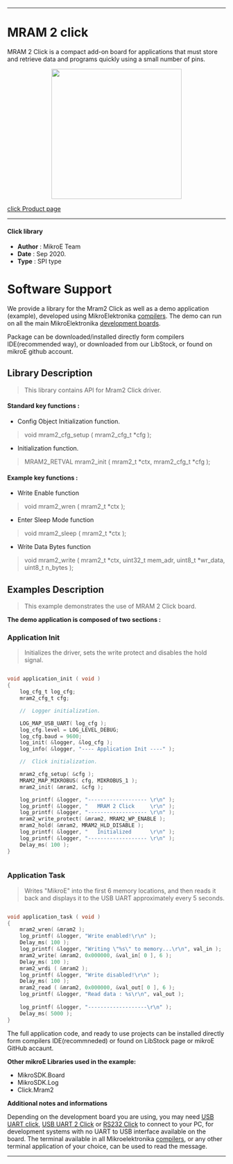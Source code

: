 
---
# MRAM 2 click

MRAM 2 Click is a compact add-on board for applications that must store and retrieve data and programs quickly using a small number of pins.

<p align="center">
  <img src="https://download.mikroe.com/images/click_for_ide/mram2_click.png" height=300px>
</p>

[click Product page](https://www.mikroe.com/mram-2-click)

---


#### Click library 

- **Author**        : MikroE Team
- **Date**          : Sep 2020.
- **Type**          : SPI type


# Software Support

We provide a library for the Mram2 Click 
as well as a demo application (example), developed using MikroElektronika 
[compilers](https://shop.mikroe.com/compilers). 
The demo can run on all the main MikroElektronika [development boards](https://shop.mikroe.com/development-boards).

Package can be downloaded/installed directly form compilers IDE(recommended way), or downloaded from our LibStock, or found on mikroE github account. 

## Library Description

> This library contains API for Mram2 Click driver.

#### Standard key functions :

- Config Object Initialization function.
> void mram2_cfg_setup ( mram2_cfg_t *cfg ); 
 
- Initialization function.
> MRAM2_RETVAL mram2_init ( mram2_t *ctx, mram2_cfg_t *cfg );

#### Example key functions :

- Write Enable function
> void mram2_wren ( mram2_t *ctx );
 
- Enter Sleep Mode function
> void mram2_sleep ( mram2_t *ctx );

- Write Data Bytes function
> void mram2_write ( mram2_t *ctx, uint32_t mem_adr, uint8_t *wr_data, uint8_t n_bytes );

## Examples Description

> This example demonstrates the use of MRAM 2 Click board.

**The demo application is composed of two sections :**

### Application Init 

> Initializes the driver, sets the write protect and disables the hold signal.

```c

void application_init ( void )
{
    log_cfg_t log_cfg;
    mram2_cfg_t cfg;

    //  Logger initialization.

    LOG_MAP_USB_UART( log_cfg );
    log_cfg.level = LOG_LEVEL_DEBUG;
    log_cfg.baud = 9600;
    log_init( &logger, &log_cfg );
    log_info( &logger, "---- Application Init ----" );

    //  Click initialization.

    mram2_cfg_setup( &cfg );
    MRAM2_MAP_MIKROBUS( cfg, MIKROBUS_1 );
    mram2_init( &mram2, &cfg );

    log_printf( &logger, "------------------- \r\n" );
    log_printf( &logger, "   MRAM 2 Click     \r\n" );
    log_printf( &logger, "------------------- \r\n" );
    mram2_write_protect( &mram2, MRAM2_WP_ENABLE );
    mram2_hold( &mram2, MRAM2_HLD_DISABLE );
    log_printf( &logger, "   Initialized      \r\n" );
    log_printf( &logger, "------------------- \r\n" );
    Delay_ms( 100 );
}
  
```

### Application Task

> Writes "MikroE" into the first 6 memory locations, and then reads it back 
> and displays it to the USB UART approximately every 5 seconds.

```c

void application_task ( void )
{
    mram2_wren( &mram2 );
    log_printf( &logger, "Write enabled!\r\n" );
    Delay_ms( 100 );
    log_printf( &logger, "Writing \"%s\" to memory...\r\n", val_in );
    mram2_write( &mram2, 0x000000, &val_in[ 0 ], 6 );
    Delay_ms( 100 );
    mram2_wrdi ( &mram2 );
    log_printf( &logger, "Write disabled!\r\n" );
    Delay_ms( 100 );
    mram2_read ( &mram2, 0x000000, &val_out[ 0 ], 6 );
    log_printf( &logger, "Read data : %s\r\n", val_out );
    
    log_printf( &logger, "-------------------\r\n" );
    Delay_ms( 5000 );
}  

```

The full application code, and ready to use projects can be  installed directly form compilers IDE(recommneded) or found on LibStock page or mikroE GitHub accaunt.

**Other mikroE Libraries used in the example:** 

- MikroSDK.Board
- MikroSDK.Log
- Click.Mram2

**Additional notes and informations**

Depending on the development board you are using, you may need 
[USB UART click](https://shop.mikroe.com/usb-uart-click), 
[USB UART 2 Click](https://shop.mikroe.com/usb-uart-2-click) or 
[RS232 Click](https://shop.mikroe.com/rs232-click) to connect to your PC, for 
development systems with no UART to USB interface available on the board. The 
terminal available in all Mikroelektronika 
[compilers](https://shop.mikroe.com/compilers), or any other terminal application 
of your choice, can be used to read the message.



---
